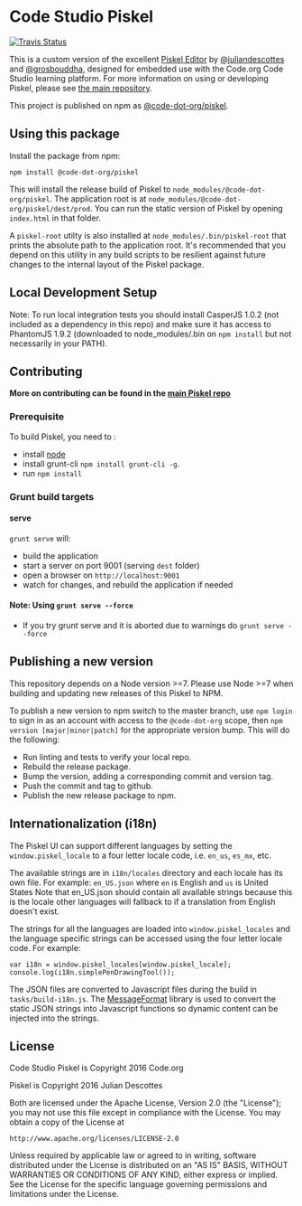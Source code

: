 Code Studio Piskel
======

[![Travis Status](https://api.travis-ci.org/code-dot-org/piskel.png?branch=master)](https://travis-ci.org/code-dot-org/piskel)

This is a custom version of the excellent [Piskel Editor](https://github.com/juliandescottes/piskel) by [@juliandescottes](https://github.com/juliandescottes) and [@grosbouddha](https://github.com/grosbouddha), designed for embedded use with the Code.org Code Studio learning platform.  For more information on using or developing Piskel, please see [the main repository](https://github.com/juliandescottes/piskel).

This project is published on npm as [@code-dot-org/piskel](https://www.npmjs.com/package/@code-dot-org/piskel).

## Using this package

Install the package from npm:

```
npm install @code-dot-org/piskel
```

This will install the release build of Piskel to `node_modules/@code-dot-org/piskel`.  The application root is at `node_modules/@code-dot-org/piskel/dest/prod`.  You can run the static version of Piskel by opening `index.html` in that folder.

A `piskel-root` utilty is also installed at `node_modules/.bin/piskel-root` that prints the absolute path to the application root.  It's recommended that you depend on this utility in any build scripts to be resilient against future changes to the internal layout of the Piskel package.

## Local Development Setup

Note: To run local integration tests you should install CasperJS 1.0.2 (not included as a dependency in this repo) and make sure it has access to PhantomJS 1.9.2 (downloaded to node_modules/.bin on `npm install` but not necessarily in your PATH).

## Contributing
**More on contributing can be found in the [main Piskel repo](https://github.com/piskelapp/piskel/wiki#contributing)**

### Prerequisite
To build Piskel, you need to :
- install [node](https://nodejs.org/)
- install grunt-cli `npm install grunt-cli -g`.
- run `npm install`

### Grunt build targets
#### serve
`grunt serve` will:
- build the application
- start a server on port 9001 (serving `dest` folder)
- open a browser on `http://localhost:9001`
- watch for changes, and rebuild the application if needed

#### Note: Using `grunt serve --force`
- If you try grunt serve and it is aborted due to warnings do `grunt serve --force`

## Publishing a new version

This repository depends on a Node version >=7. Please use Node >=7 when building and updating
new releases of this Piskel to NPM.

To publish a new version to npm switch to the master branch, use `npm login` to sign in as an account with access to the `@code-dot-org` scope, then `npm version [major|minor|patch]` for the appropriate version bump.  This will do the following:

* Run linting and tests to verify your local repo.
* Rebuild the release package.
* Bump the version, adding a corresponding commit and version tag.
* Push the commit and tag to github.
* Publish the new release package to npm.

## Internationalization (i18n)
The Piskel UI can support different languages by setting the `window.piskel_locale` to a four letter locale code, i.e. `en_us`, `es_mx`, etc.

The available strings are in `i18n/locales` directory and each locale has its own file. For example: `en_US.json` where `en` is English and `us` is United States
Note that en_US.json should contain all available strings because this is the locale other languages will fallback to if a translation from English doesn't exist.

The strings for all the languages are loaded into `window.piskel_locales` and the language specific strings can be accessed using the four letter locale code. For example:
```
var i18n = window.piskel_locales[window.piskel_locale];
console.log(i18n.simplePenDrawingTool());
```

The JSON files are converted to Javascript files during the build in `tasks/build-i18n.js`.  The [MessageFormat](http://messageformat.github.io/messageformat/) library is used to convert the static JSON strings into Javascript functions so dynamic content can be injected into the strings.

## License

Code Studio Piskel is Copyright 2016 Code.org

Piskel is Copyright 2016 Julian Descottes

Both are licensed under the Apache License, Version 2.0 (the "License");
you may not use this file except in compliance with the License.
You may obtain a copy of the License at

    http://www.apache.org/licenses/LICENSE-2.0

Unless required by applicable law or agreed to in writing, software
distributed under the License is distributed on an "AS IS" BASIS,
WITHOUT WARRANTIES OR CONDITIONS OF ANY KIND, either express or implied.
See the License for the specific language governing permissions and
limitations under the License.
